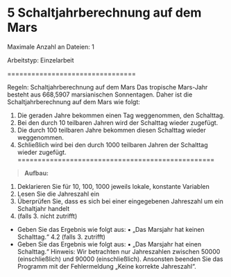 # **5 Schaltjahrberechnung auf dem Mars**

Maximale Anzahl an Dateien: 1

Arbeitstyp: Einzelarbeit

================================

Regeln:
Schaltjahrberechnung auf dem Mars
Das tropische Mars-Jahr besteht aus 668,5907 marsianischen Sonnentagen.
Daher ist die Schaltjahrberechnung auf dem Mars wie folgt:
1. Die geraden Jahre bekommen einen Tag weggenommen, den Schalttag.
2. Bei den durch 10 teilbaren Jahren wird der Schalttag wieder zugefügt.
3. Die durch 100 teilbaren Jahre bekommen diesen Schalttag wieder weggenommen.
4. Schließlich wird bei den durch 1000 teilbaren Jahren der Schalttag wieder zugefügt.
=================================================

> **Aufbau:**
1. Deklarieren Sie für 10, 100, 1000 jeweils lokale, konstante Variablen
2. Lesen Sie die Jahreszahl ein
3. Überprüfen Sie, dass es sich bei einer eingegebenen Jahreszahl um ein Schaltjahr handelt
4. (falls 3. nicht zutrifft)
- Geben Sie das Ergebnis wie folgt aus:
  ▪ „Das Marsjahr <Jahreszahl> hat keinen Schalttag.“
  4.2 (falls 3. zutrifft)
- Geben Sie das Ergebnis wie folgt aus:
  ▪ „Das Marsjahr <Jahreszahl> hat einen Schalttag.“
  Hinweis: Wir betrachten nur Jahreszahlen zwischen 50000 (einschließlich) und 90000 (einschließlich).
  Ansonsten beenden Sie das Programm mit der Fehlermeldung „Keine korrekte Jahreszahl“.

